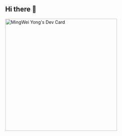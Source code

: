 ## Hi there 👋

<!--
**ymw0331/ymw0331** is a ✨ _special_ ✨ repository because its `README.md` (this file) appears on your GitHub profile.

Here are some ideas to get you started:

- 🔭 I’m currently working on ...
- 🌱 I’m currently learning ...
- 👯 I’m looking to collaborate on ...
- 🤔 I’m looking for help with ...
- 💬 Ask me about ...
- 📫 How to reach me: ...
- 😄 Pronouns: ...
- ⚡ Fun fact: ...
-->


<a href="https://app.daily.dev/ymw0331"><img src="https://api.daily.dev/devcards/v2/hZAJS5vlP9kqN1ahBKwcD.png?r=uf3&type=default" width="356" alt="MingWei Yong's Dev Card"/></a>

